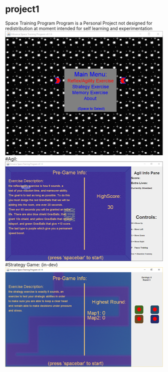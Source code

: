 # project1
Space Training Program
Program is a Personal Project
  not designed for redistribution at moment
  intended for self learning and experimentation
![Capture](https://github.com/dude17430/project1/raw/master/img/other/Capture.PNG)
#Agil:
![Capture2](https://github.com/dude17430/project1/raw/master/img/other/Capture2.PNG)
#Strategy Game: (in-dev)
![Capture3](https://github.com/dude17430/project1/raw/master/img/other/Capture3.PNG)
